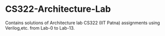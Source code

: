 # CS322-Architecture-Lab

Contains solutions of Architecture lab CS322 (IIT Patna) assignments using Verilog,etc. from Lab-0 to Lab-13.
